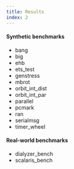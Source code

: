 ```yaml
---
title: Results
index: 2
---
```


#### Synthetic benchmarks
* bang
* big
* ehb
* ets_test
* genstress
* mbrot
* orbit_int_dist
* orbit_int_par
* parallel
* pcmark
* ran
* serialmsg
* timer_wheel

#### Real-world benchmarks
* dialyzer_bench
* scalaris_bench


